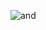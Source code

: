 ![and](https://user-images.githubusercontent.com/81758761/131547819-53df5e08-2aa1-4335-9cf5-6a1cadd50f5a.png)

